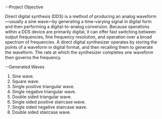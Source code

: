 --Project Objective

Direct digital synthesis (DDS) is a method of producing an analog waveform—usually a sine
wave—by generating a time-varying signal in digital form and then performing a digital-to-analog
conversion. Because operations within a DDS device are primarily digital, it can offer fast
switching between output frequencies, fine frequency resolution, and operation over a broad
spectrum of frequencies. A direct digital synthesizer operates by storing the points of a
waveform in digital format, and then recalling them to generate the waveform. The rate at which
the synthesizer completes one waveform then governs the frequency.

--Generated Waves
1. Sine wave.
2. Square wave.
3. Single positive triangular wave.
4. Single negative triangular wave.
5. Double sided triangular wave.
6. Single sided positive staircase wave.
7. Single sided negative staircase wave.
8. Double sided staircase wave.
